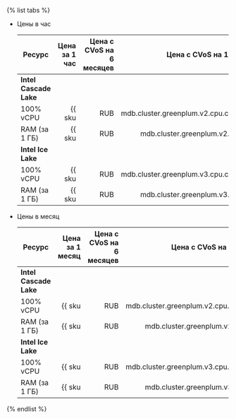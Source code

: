 {% list tabs %}

- Цены в час

    | Ресурс        | Цена за 1 час                                          | Цена с CVoS на 6 месяцев                                                            | Цена с CVoS на 1 год                                                                |
    |---------------|-------------------------------------------------------:|------------------------------------------------------------------------------------:|------------------------------------------------------------------------------------:|
    | **Intel Cascade Lake**                                                                                                                                                                                                                             |
    | 100% vCPU     | {{ sku|RUB|mdb.cluster.greenplum.v2.cpu.c100|string }} | —                                                                                   | —                                                                                   |
    | RAM (за 1 ГБ) | {{ sku|RUB|mdb.cluster.greenplum.v2.ram|string }}      | —                                                                                   | —                                                                                   |
    | **Intel Ice Lake**                                                                                                                                                                                                                                 |
    | 100% vCPU     | {{ sku|RUB|mdb.cluster.greenplum.v3.cpu.c100|string }} | {{ sku|RUB|v1.commitment.selfcheckout.m6.mdb.greenplum.cpu.c100.v3|string }} (-15%) | {{ sku|RUB|v1.commitment.selfcheckout.y1.mdb.greenplum.cpu.c100.v3|string }} (-22%) |
    | RAM (за 1 ГБ) | {{ sku|RUB|mdb.cluster.greenplum.v3.ram|string }}      | {{ sku|RUB|v1.commitment.selfcheckout.m6.mdb.greenplum.ram.v3|string }} (-15%)      | {{ sku|RUB|v1.commitment.selfcheckout.y1.mdb.greenplum.ram.v3|string }} (-22%)      |

- Цены в месяц

    | Ресурс        | Цена за 1 месяц                                              | Цена с CVoS на 6 месяцев                                                            | Цена с CVoS на 1 год                                                                            |
    |---------------|-------------------------------------------------------------:|------------------------------------------------------------------------------------:|------------------------------------------------------------------------------------------------:|
    | **Intel Cascade Lake**                                                                                                                                                                                                                                               |
    | 100% vCPU     | {{ sku|RUB|mdb.cluster.greenplum.v2.cpu.c100|month|string }} | —                                                                                   | —                                                                                               |
    | RAM (за 1 ГБ) | {{ sku|RUB|mdb.cluster.greenplum.v2.ram|month|string }}      | —                                                                                   | —                                                                                               |
    | **Intel Ice Lake**                                                                                                                                                                                                                                                   |
    | 100% vCPU     | {{ sku|RUB|mdb.cluster.greenplum.v3.cpu.c100|month|string }} | {{ sku|RUB|v1.commitment.selfcheckout.m6.mdb.greenplum.cpu.c100.v3|month|string }} (-15%) | {{ sku|RUB|v1.commitment.selfcheckout.y1.mdb.greenplum.cpu.c100.v3|month|string }} (-22%) |
    | RAM (за 1 ГБ) | {{ sku|RUB|mdb.cluster.greenplum.v3.ram|month|string }}      | {{ sku|RUB|v1.commitment.selfcheckout.m6.mdb.greenplum.ram.v3|month|string }} (-15%)      | {{ sku|RUB|v1.commitment.selfcheckout.y1.mdb.greenplum.ram.v3|month|string }} (-22%)      |

{% endlist %}
